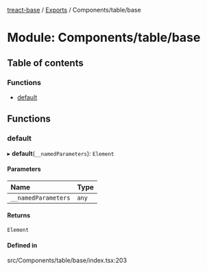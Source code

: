 [treact-base](../README.md) / [Exports](../modules.md) / Components/table/base

# Module: Components/table/base

## Table of contents

### Functions

- [default](Components_table_base.md#default)

## Functions

### default

▸ **default**(`__namedParameters`): `Element`

#### Parameters

| Name | Type |
| :------ | :------ |
| `__namedParameters` | `any` |

#### Returns

`Element`

#### Defined in

src/Components/table/base/index.tsx:203
